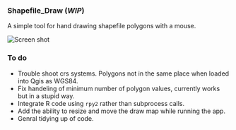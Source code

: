 ### Shapefile_Draw (_WIP_)

A simple tool for hand drawing shapefile polygons with a mouse.

![Screen shot](https://i.imgur.com/ZnNdMwN.png)

### To do
* Trouble shoot crs systems. Polygons not in the same place when loaded into Qgis as WGS84. 
* Fix handeling of minimum number of polygon values, currently works but in a stupid way. 
* Integrate R code using `rpy2` rather than subprocess calls.
* Add the ability to resize and move the draw map while running the app.
* Genral tidying up of code. 